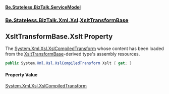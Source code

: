 #### [Be.Stateless.BizTalk.ServiceModel](README.md 'README')
### [Be.Stateless.BizTalk.Xml.Xsl](Be.Stateless.BizTalk.Xml.Xsl.md 'Be.Stateless.BizTalk.Xml.Xsl').[XsltTransformBase](XsltTransformBase.md 'Be.Stateless.BizTalk.Xml.Xsl.XsltTransformBase')

## XsltTransformBase.Xslt Property

The [System.Xml.Xsl.XslCompiledTransform](https://docs.microsoft.com/en-us/dotnet/api/System.Xml.Xsl.XslCompiledTransform 'System.Xml.Xsl.XslCompiledTransform') whose content has been loaded from the [XsltTransformBase](XsltTransformBase.md 'Be.Stateless.BizTalk.Xml.Xsl.XsltTransformBase')-derived
type's assembly resources.

```csharp
public System.Xml.Xsl.XslCompiledTransform Xslt { get; }
```

#### Property Value
[System.Xml.Xsl.XslCompiledTransform](https://docs.microsoft.com/en-us/dotnet/api/System.Xml.Xsl.XslCompiledTransform 'System.Xml.Xsl.XslCompiledTransform')